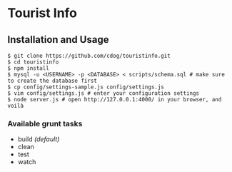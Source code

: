 # Tourist Info

## Installation and Usage

```
$ git clone https://github.com/cdog/touristinfo.git
$ cd touristinfo
$ npm install
$ mysql -u <USERNAME> -p <DATABASE> < scripts/schema.sql # make sure to create the database first
$ cp config/settings-sample.js config/settings.js
$ vim config/settings.js # enter your configuration settings
$ node server.js # open http://127.0.0.1:4000/ in your browser, and voilà
```

### Available grunt tasks

* build _(default)_
* clean
* test
* watch
